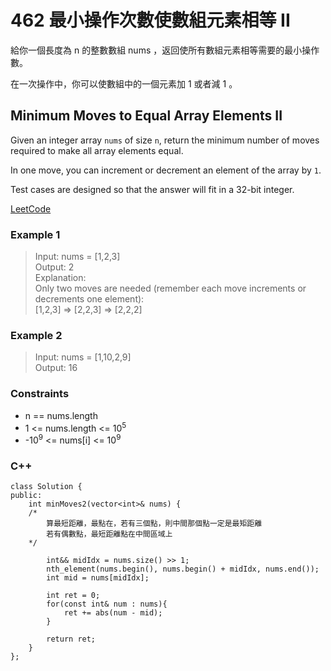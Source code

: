 # 462 最小操作次數使數組元素相等 II

給你一個長度為 n 的整數數組 nums ，返回使所有數組元素相等需要的最小操作數。

在一次操作中，你可以使數組中的一個元素加 1 或者減 1 。

##  Minimum Moves to Equal Array Elements II

Given an integer array `nums` of size `n`, return the minimum number of moves required to make all array elements equal.

In one move, you can increment or decrement an element of the array by `1`.

Test cases are designed so that the answer will fit in a 32-bit integer.

[LeetCode](https://leetcode.cn/problems/132-pattern/)

### Example 1

> Input: nums = [1,2,3]  
Output: 2  
Explanation:  
Only two moves are needed (remember each move increments or decrements one element):  
[1,2,3]  =>  [2,2,3]  =>  [2,2,2]  

### Example 2

> Input: nums = [1,10,2,9]  
Output: 16  


### Constraints

* n == nums.length
* 1 <= nums.length <= 10<sup>5</sup>
* -10<sup>9</sup> <= nums[i] <= 10<sup>9</sup>


### C++ 

```
class Solution {
public:
    int minMoves2(vector<int>& nums) {
    /*
        算最短距離，最點在，若有三個點，則中間那個點一定是最矩距離
        若有偶數點，最短距離點在中間區域上
    */

        int&& midIdx = nums.size() >> 1;
        nth_element(nums.begin(), nums.begin() + midIdx, nums.end());
        int mid = nums[midIdx];

        int ret = 0;
        for(const int& num : nums){
            ret += abs(num - mid);
        }
        
        return ret;
    }
};
```